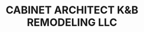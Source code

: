 ---
title: "CABINET ARCHITECT K&B REMODELING LLC"
url: /alpharetta/cabinet-architect-kandb-remodeling-llc/
shop: kitchen
---